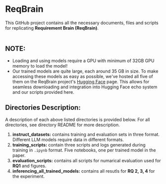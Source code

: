 # ReqBrain 

This GitHub project contains all the necessary documents, files and scripts for replicating **Requirement Brain (ReqBrain)**.<br><br>

## NOTE:
- Loading and using models require a GPU with minimum of 32GB GPU memory to load the model!
- Our trained models are quite large, each around 35 GB in size. To make accessing these models as easy as possible, we've hosted all five of them on the ReqBrain project's [Hugging Face](https://huggingface.co/REELICIT) page. This allows for seamless downloading and integration into Hugging Face echo system and our scripts provided here.



## Directories Description:
A description of each above listed directories is provided below. For all directories, see directory README for more description.<br>
1. **instruct_datasets:** contains training and evaluation sets in three format. Different LLM models require data in different formats.
2. **training_scripts:** contain three scripts and logs generated during training in ```.ipynb``` format. Five notebooks, one per trained model in the paper.
3. **evaluation_scripts:** contains all scripts for numarical evaluation used for **RQ1** and figures.
4. **inferencing_all_trained_models:** contains all resutls for **RQ 2, 3, 4** for the experiment.  
